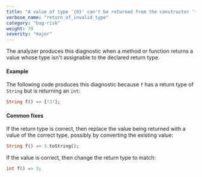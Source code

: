 ```yaml
---
title: "A value of type '{0}' can't be returned from the constructor '{2}' because it has a return type of '{1}'.  A value of type '{0}' can't be returned from the function '{2}' because it has a return type of '{1}'.  A value of type '{0}' can't be returned from the method '{2}' because it has a return type of '{1}'."
verbose_name: "return_of_invalid_type"
category: "bug-risk"
weight: 70
severity: "major"
---
```

The analyzer produces this diagnostic when a method or function returns a
value whose type isn't assignable to the declared return type.

#### Example

The following code produces this diagnostic because `f` has a return type
of `String` but is returning an `int`:

```dart
String f() => [!3!];
```

#### Common fixes

If the return type is correct, then replace the value being returned with a
value of the correct type, possibly by converting the existing value:

```dart
String f() => 3.toString();
```

If the value is correct, then change the return type to match:

```dart
int f() => 3;
```
